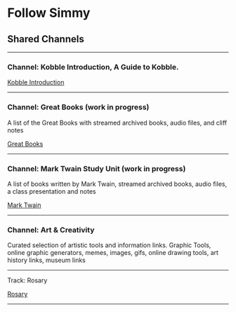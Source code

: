 # Follow Simmy
## Shared Channels

***

### Channel: Kobble Introduction, A Guide to Kobble.  

[Kobble Introduction](kobble://kobble.io/channel?title=Kobble%20Introduction&subtitle=A%20Guide%20To%20Kobble&owner=oneeve8&repo=kobble-data&path=channels/Kobbleintro.json)
***



### Channel: Great Books (work in progress)
A list of the Great Books with streamed archived books, audio files, and cliff notes

[Great Books](kobble://kobble.io/channel?title=Great%20Books&subtitle=Great%20Book%20Classics&owner=oneeve8&repo=kobble-data&path=channels/greatbooks.json)
***


### Channel: Mark Twain Study Unit (work in progress)
A list of books written by Mark Twain, streamed archived books, audio files, a class presentation and notes

[Mark Twain](kobble://kobble.io/channel?title=Mark%20Twain&subtitle=Study%20Unit&owner=oneeve8&repo=kobble-data&path=channels/marktwain2.json)
***

### Channel: Art & Creativity
Curated selection of artistic tools and information links. Graphic Tools, online graphic generators, memes, images, gifs, online drawing tools, art history links, museum links
***

Track: Rosary

[Rosary](kobble://kobble.io/track?title=Pray%20the%20Rosary&subtitle=The%20Mysteries%20Of%20The%20Rosary&owner=oneeve8&repo=kobble-data&path=tracks/Joyful-Mysteries)
***


